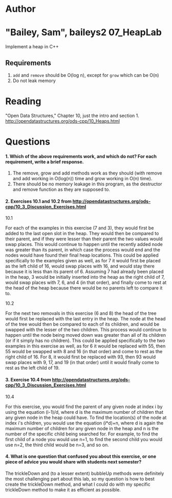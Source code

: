 Author
==========
"Bailey, Sam", baileys2
07_HeapLab
==============

Implement a heap in C++

Requirements
------------

1. `add` and `remove` should be O(log n), except for `grow` which can be O(n)
2. Do not leak memory

Reading
=======
"Open Data Structures," Chapter 10, just the intro and section 1. http://opendatastructures.org/ods-cpp/10_Heaps.html

Questions
=========

#### 1. Which of the above requirements work, and which do not? For each requirement, write a brief response.

1. The remove, grow and add methods work as they should (with remove and add working in O(log(n)) time and grow working in O(n) time).
2. There should be no memory leakage in this program, as the destructor and remove function as they are supposed to.

#### 2. Exercises 10.1 and 10.2 from http://opendatastructures.org/ods-cpp/10_3_Discussion_Exercises.html

10.1

For each of the examples in this exercise (7 and 3), they would first be added to the last open slot in the heap. They would then be compared to their parent, and if they were lesser than their parent the two values would swap places. This would continue to happen until the recently added node was greater than its parent, in which case the process would end and the nodes would have found their final heap locations. This could be applied specifically to the examples given as well, as for 7 it would first be placed as the left child of 16, would swap places with 16, and would stay there because it is less than its parent of 6. Assuming 7 had already been placed in the heap, 3 would be initially inserted into the heap as the right child of 7, would swap places with 7, 6, and 4 (in that order), and finally come to rest at the head of the heap because there would be no parents left to compare it to.

10.2

For the next two removals in this exercise (6 and 8) the head of the tree would first be replaced with the last entry in the heap. The node at the head of the tree would then be compared to each of its children, and would be swapped with the lesser of the two children. This process would continue to happen until the node being moved down was greater than all of its children (or if it simply has no children). This could be applied specifically to the two examples in this exercise as well, as for 6 it would be replaced with 55, then 55 would be swapped with 8 and 16 (in that order) and come to rest as the right child of 16. For 8, it would first be replaced with 93, then 93 would swap places with 9, 17, and 19 (in that order) until it would finally come to rest as the left child of 19.

#### 3. Exercise 10.4 from http://opendatastructures.org/ods-cpp/10_3_Discussion_Exercises.html

10.4

For this exercise, you would find the parent of any given node at index i by using the equation (i-1)/d, where d is the maximum number of children that any given node in the heap could have. To find the location(s) of the node at index i's children, you would use the equation (i*d)+n, where d is again the maximum number of children for any given node in the heap and n is the number of the specific child being searched for.  For example, to find the first child of a node you would use n=1, to find the second child you would use n=2, the third child would be n=3, and so on.

#### 4. What is one question that confused you about this exercise, or one piece of advice you would share with students next semester?

The trickleDown and (to a lesser extent) bubbleUp methods were definitely the most challenging part about this lab, so my question is how to best create the trickleDown method, and what I could do with my specific trickleDown method to make it as efficient as possible.